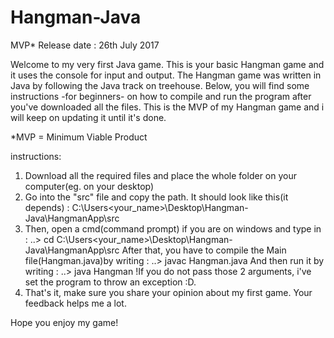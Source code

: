 # Hangman-Java

MVP* Release date : 26th July 2017

Welcome to my very first Java game.
This is your basic Hangman game and it uses the console for input and output.
The Hangman game was written in Java by following the Java track on treehouse.
Below, you will find some instructions -for beginners- on how to compile and run the program after you've downloaded all the files.
This is the MVP of my Hangman game and i will keep on updating it until it's done.

*MVP = Minimum Viable Product

instructions:

1) Download all the required files and place the whole folder on your computer(eg. on your desktop)
2) Go into the "src" file and copy the path. It should look like this(it depends) : C:\Users\<your_name>\Desktop\Hangman-Java\HangmanApp\src
3) Then, open a cmd(command prompt) if you are on windows and type in :
  ..> cd C:\Users\<your_name>\Desktop\Hangman-Java\HangmanApp\src
 After that, you have to compile the Main file(Hangman.java)by writing :
 ..> javac Hangman.java
 And then run it by writing :
 ..> java Hangman <place the word to guess> <username> !If you do not pass those 2 arguments, i've set the program to throw an exception :D.
4) That's it, make sure you share your opinion about my first game. Your feedback helps me a lot.

Hope you enjoy my game!
